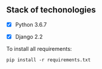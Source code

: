 ﻿Stack of techonologies
-------
- [x] Python 3.6.7
- [x] Django 2.2


To install all requirements:
```
pip install -r requirements.txt
```
